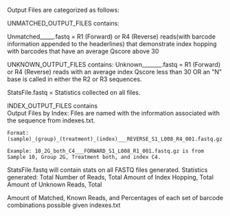 Output Files are categorized as follows:

UNMATCHED_OUTPUT_FILES contains:

  Unmatched_____.fastq = R1 (Forward) or R4 (Reverse) reads(with barcode information appended to the headerlines) that demonstrate index hopping with barcodes that have an average Qscore above 30
  
UNKNOWN_OUTPUT_FILES contains:
  Unknown_______.fastq = R1 (Forward) or R4 (Reverse) reads with an average index Qscore less than 30 OR an "N" base is called in either the R2 or R3 sequences.
  
  
StatsFile.fastq = Statistics collected on all files.
  
INDEX_OUTPUT_FILES contains  
  Output Files by Index: Files are named with the information associated with the sequence from indexes.txt.
    
    Format: (sample)_(group)_(treatment)_(index)___REVERSE_S1_L008_R4_001.fastq.gz
    
    Example: 10_2G_both_C4___FORWARD_S1_L008_R1_001.fastq.gz is from Sample 10, Group 2G, Treatment both, and index C4.
    

StatsFile.fastq will contain stats on all FASTQ files generated. Statistics generated: Total Number of Reads, Total Amount of Index Hopping, Total Amount of Unknown Reads, Total 

Amount of Matched, Known Reads, and Percentages of each set of barcode combinations possible given indexes.txt
